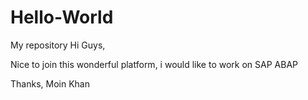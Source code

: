 # Hello-World
My repository
Hi Guys,

Nice to join this wonderful platform, i would like to work on SAP ABAP

Thanks,
Moin Khan
